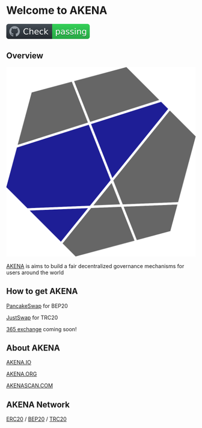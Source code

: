 # Welcome to AKENA
![logo](https://github.com/AkenaTeam/Akena/blob/contracts/logo/badge.svg)



## Overview

![logo](https://github.com/AkenaTeam/Akena/blob/contracts/logo/akena_logo_512.svg)

[AKENA](http://akena.io) is aims to build a fair decentralized  governance mechanisms for users around the world



## How to get AKENA

[PancakeSwap](https://pancakeswap.info/pool/0x32b2a05f22ef0088ca7831272a780e8ecda3288d) for BEP20

[JustSwap](https://justswap.network/?lang=en-US#/scan/detail/trx/TMsUFY8gZbWCY6rwMaow9YNBgcdWZte12Y) for TRC20 

[365 exchange](https://365.stream/r/turDsz) coming soon!


## About AKENA

[AKENA.IO](https://akena.io)

[AKENA.ORG](https://akena.org)

[AKENASCAN.COM](https://akenascan.com)


## AKENA Network
[ERC20](https://etherscan.io/token/0xb88ef60f32e062f4b6537063d2b40b4272fe76c6) /
[BEP20](https://bscscan.com/token/0xb88ef60f32e062f4b6537063d2b40b4272fe76c6) /
[TRC20](https://tronscan.io/#/token20/TMsUFY8gZbWCY6rwMaow9YNBgcdWZte12Y)
